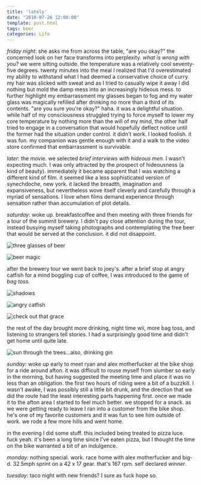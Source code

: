 ```yaml
---
title: 'lately'
date: "2010-07-26 12:00:00"
template: post.html
tags: beer
categories: Life
---
```


*friday night*: she asks me from across the table, "are you okay?" the concerned look on her face transforms into perplexity. *what is wrong with you?* we were sitting outside. the temperature was a relatively cool seventy-five degrees. twenty minutes into the meal I realized that I'd overestimated my ability to withstand what I had deemed a conservative choice of curry. my hair was slicked with sweat and as I tried to casually wipe it away I did nothing but mold the damp mess into an increasingly hideous mess. to further highlight my embarrassment my glasses began to fog and my water glass was magically refilled after drinking no more than a third of its contents. "are you sure you're okay?" haha. it was a delightful situation. while half of my consciousness struggled trying to force myself to lower my core temperature by nothing more than the will of my mind, the other half tried to engage in a conversation that would hopefully deflect notice until the former had the situation under control. it didn't work. I looked foolish. it was fun. my companion was gentle enough with it and a walk to the video store confirmed that embarrassment is survivable.  
  
*later*: the movie. we selected *brief interviews with hideous men*. I wasn't expecting much. I was only attracted by the prospect of hideousness (a kind of beauty). immediately it became apparent that I was watching a different kind of film. it seemed like a less sophisticated version of synechdoche, new york. it lacked the breadth, imagination and expansiveness, but nevertheless wove itself cleverly and carefully through a myriad of sensations. I love when films demand experience through sensation rather than accumulation of plot details.  
  
*saturday*: woke up. breakfastcoffee and then meeting with three friends for a tour of the summit brewery. I didn't pay close attention during the tour, instead busying myself taking photographs and contemplating the free beer that would be served at the conclusion. it did not disappoint.  
  
![three glasses of beer](http://f.slowtheory.com/4826917068_0964b509dc.jpg "three glasses of beer")  
  
![beer magic](http://f.slowtheory.com/4826917432_75c9200db5.jpg "beer magic")  
  
after the brewery tour we went back to joey's. after a brief stop at angry catfish for a mind boggling cup of coffee, I was introduced to the game of *bag toss.*  
  
![shadows](http://f.slowtheory.com/4826918004_9ac4d96245.jpg "shadows")  
  
![angry catfish](http://f.slowtheory.com/4826918846_084bb38f69.jpg "angry catfish")  
  
![check out that grace](http://f.slowtheory.com/4826920256_e06e51bcde.jpg "check out that grace")  
  
the rest of the day brought more drinking, night time wii, more bag toss, and listening to strangers tell stories. I had a surprisingly good time and didn't get home until quite late.  
  
![sun through the trees...also, drinking gin](http://f.slowtheory.com/4826920042_e3f87f7efe.jpg "sun through the trees...also, drinking gin")  
  
*sunday:* woke up early to meet ryan and alex motherfucker at the bike shop for a ride around afton. it was difficult to rouse myself from slumber so early in the morning, but having suggested the meeting time and place it was no less than an obligation. the first two hours of riding were a bit of a buzzkill. I wasn't awake, I was possibly still a little bit drunk, and the direction that we did the route had the least interesting parts happening first. once we made it to the afton area I started to feel much better. we stopped for a snack. as we were getting ready to leave I ran into a customer from the bike shop. he's one of my favorite customers and it was fun to see him outside of work. we rode a few more hills and went home.  
  
in the evening I did some stuff. this included being treated to pizza luce. fuck yeah. it's been a long time since I've eaten pizza, but I thought the time on the bike warranted a bit of an indulgence.  
  
*monday:* nothing special. work. race home with alex motherfucker and big-d. 32.5mph sprint on a 42 x 17 gear. that's 167 rpm. self declared *winner*.  
  
*tuesday*: taco night with new friends? I sure as fuck hope so.